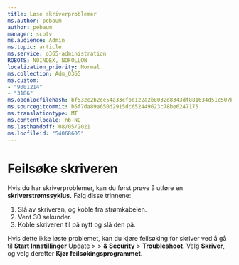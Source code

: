 ```yaml
---
title: Løse skriverproblemer
ms.author: pebaum
author: pebaum
manager: scotv
ms.audience: Admin
ms.topic: article
ms.service: o365-administration
ROBOTS: NOINDEX, NOFOLLOW
localization_priority: Normal
ms.collection: Adm_O365
ms.custom:
- "9001214"
- "3186"
ms.openlocfilehash: bf532c2b2ce54a33cfbd122a2b8032d8343df881634d51c507b3c743d7ed1d6c
ms.sourcegitcommit: b5f7da89a650d2915dc652449623c78be6247175
ms.translationtype: MT
ms.contentlocale: nb-NO
ms.lasthandoff: 08/05/2021
ms.locfileid: "54068605"
---
```

# <a name="troubleshoot-your-printer"></a>Feilsøke skriveren

Hvis du har skriverproblemer, kan du først prøve å utføre en **skriverstrømssyklus.** Følg disse trinnene:

1. Slå av skriveren, og koble fra strømkabelen.
2. Vent 30 sekunder.
3. Koble skriveren til på nytt og slå den på.

Hvis dette ikke løste problemet, kan du kjøre feilsøking for skriver ved å gå til **Start Innstillinger** Update  >    >  **& Security**  >  **Troubleshoot**. Velg **Skriver**, og velg deretter **Kjør feilsøkingsprogrammet**.